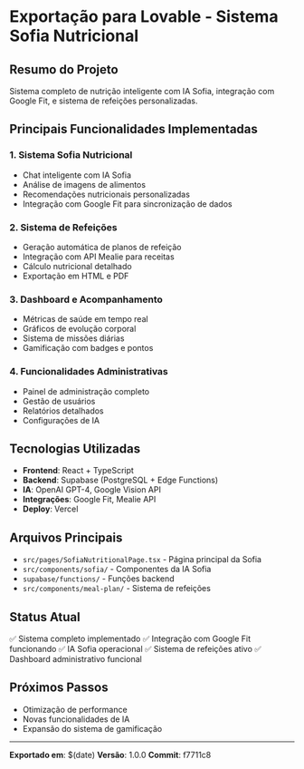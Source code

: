 # Exportação para Lovable - Sistema Sofia Nutricional

## Resumo do Projeto
Sistema completo de nutrição inteligente com IA Sofia, integração com Google Fit, e sistema de refeições personalizadas.

## Principais Funcionalidades Implementadas

### 1. Sistema Sofia Nutricional
- Chat inteligente com IA Sofia
- Análise de imagens de alimentos
- Recomendações nutricionais personalizadas
- Integração com Google Fit para sincronização de dados

### 2. Sistema de Refeições
- Geração automática de planos de refeição
- Integração com API Mealie para receitas
- Cálculo nutricional detalhado
- Exportação em HTML e PDF

### 3. Dashboard e Acompanhamento
- Métricas de saúde em tempo real
- Gráficos de evolução corporal
- Sistema de missões diárias
- Gamificação com badges e pontos

### 4. Funcionalidades Administrativas
- Painel de administração completo
- Gestão de usuários
- Relatórios detalhados
- Configurações de IA

## Tecnologias Utilizadas
- **Frontend**: React + TypeScript
- **Backend**: Supabase (PostgreSQL + Edge Functions)
- **IA**: OpenAI GPT-4, Google Vision API
- **Integrações**: Google Fit, Mealie API
- **Deploy**: Vercel

## Arquivos Principais
- `src/pages/SofiaNutritionalPage.tsx` - Página principal da Sofia
- `src/components/sofia/` - Componentes da IA Sofia
- `supabase/functions/` - Funções backend
- `src/components/meal-plan/` - Sistema de refeições

## Status Atual
✅ Sistema completo implementado
✅ Integração com Google Fit funcionando
✅ IA Sofia operacional
✅ Sistema de refeições ativo
✅ Dashboard administrativo funcional

## Próximos Passos
- Otimização de performance
- Novas funcionalidades de IA
- Expansão do sistema de gamificação

---
**Exportado em**: $(date)
**Versão**: 1.0.0
**Commit**: f7711c8
